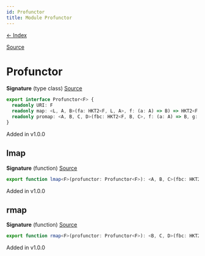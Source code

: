 ```yaml
---
id: Profunctor
title: Module Profunctor
---
```


[← Index](.)

[Source](https://github.com/gcanti/fp-ts/blob/master/src/Profunctor.ts)

# Profunctor

**Signature** (type class) [Source](https://github.com/gcanti/fp-ts/blob/master/src/Profunctor.ts#L8-L12)

```ts
export interface Profunctor<F> {
  readonly URI: F
  readonly map: <L, A, B>(fa: HKT2<F, L, A>, f: (a: A) => B) => HKT2<F, L, B>
  readonly promap: <A, B, C, D>(fbc: HKT2<F, B, C>, f: (a: A) => B, g: (c: C) => D) => HKT2<F, A, D>
}
```

Added in v1.0.0

## lmap

**Signature** (function) [Source](https://github.com/gcanti/fp-ts/blob/master/src/Profunctor.ts#L37-L39)

```ts
export function lmap<F>(profunctor: Profunctor<F>): <A, B, C>(fbc: HKT2<F, B, C>, f: (a: A) => B) => HKT2<F, A, C>  { ... }
```

Added in v1.0.0

## rmap

**Signature** (function) [Source](https://github.com/gcanti/fp-ts/blob/master/src/Profunctor.ts#L52-L54)

```ts
export function rmap<F>(profunctor: Profunctor<F>): <B, C, D>(fbc: HKT2<F, B, C>, g: (c: C) => D) => HKT2<F, B, D>  { ... }
```

Added in v1.0.0

